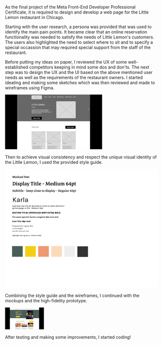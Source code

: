 As the final project of the Meta Front-End Developer Professional Certificate, it is required to design and develop a web page for the Little Lemon restaurant in Chicago.

Starting with the user research, a persona was provided that was used to identify the main pain points. It became clear that an online reservation functionality was needed to satisfy the needs of Little Lemon's customers. The users also highlighted the need to select where to sit and to specify a special occassion that may required special support from the staff of the restaurant.

Before putting my ideas on paper, I reviewed the UX of some well-established competitors keeping in mind some dos and don'ts. The next step was to design the UX and the UI based on the above mentioned user needs as well as the requirements of the restaurant owners. I started ideating and making some sketches which was then reviewed and made to wireframes using Figma.

<img src="https://github.com/dimitrabe/littlelemon/blob/main/deliverable/Littlelemon-wireframe_landingpage.gif" alt="Wireframe of the landing page.">

Then to achieve visual consistency and respect the unique visual identity of the Little Lemon, I used the provided style guide.

<img src="https://github.com/dimitrabe/littlelemon/blob/main/deliverable/Ui%20kit.png" alt="Fonts hierarchy and color palette.">

Combining the style guide and the wireframes, I continued with the mockups and the high-fidelity prototype.

<img src="https://github.com/dimitrabe/littlelemon/blob/main/deliverable/Littlelemon_highfidelity.gif" alt="High-fidelity prototype of Little lemon restaurant web page.">

After testing and making some improvements, I started coding!